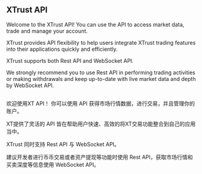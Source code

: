 ## XTrust API

Welcome to the XTrust API! You can use the API to access market data, trade and manage your account.

XTrust provides API flexibility to help users integrate XTrust trading features into their applications quickly and efficiently.

XTrust supports both Rest API and WebSocket API.

We strongly recommend you to use Rest API in performing trading activities or making withdrawals and keep up-to-date with live market data and depth by WebSocket API.

##

欢迎使用XT API！ 你可以使用 API 获得市场行情数据，进行交易，并且管理你的账户。

XT提供了灵活的 API 皆在帮助用户快速、高效的将XT交易功能整合到自己的应用当中。

XTrust 同时支持 Rest API 与 WebSocket API。

建议开发者进行币币交易或者资产提现等功能时使用 Rest API，获取市场行情和买卖深度等信息使用 WebSocket API。 

